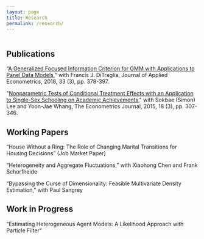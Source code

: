 ```yaml
---
layout: page
title: Research
permalink: /research/
---
```


 
<hr style="clear:both;visibility: hidden;" />  


## Publications

“[A Generalized Focused Information Criterion for GMM with Applications to Panel Data Models](http://ditraglia.com/pdf/GFIC_paper.pdf),” with Francis J. DiTraglia, Journal of Applied Econometrics, 2018, 33 (3), pp. 378-397.

"[Nonparametric Tests of Conditional Treatment Effects with an Application to Single-Sex Schooling on Academic Achievements](http://onlinelibrary.wiley.com/doi/10.1111/ectj.12050/abstract)," with Sokbae (Simon) Lee and Yoon-Jae Whang, The Econometrics Journal, 2015, 18 (3), pp. 307-346.

## Working Papers

“House Without a Ring: The Role of Changing Marital Transitions for Housing Decisions” (Job Market Paper)

“Heterogeneity and Aggregate Fluctuations,” with Xiaohong Chen and Frank Schorfheide

“Bypassing the Curse of Dimensionality: Feasible Multivariate Density Estimation,” with Paul Sangrey 

## Work in Progress

“Estimating Heterogeneous Agent Models: A Likelihood Approach with Particle Filter"
